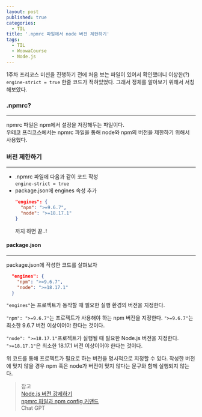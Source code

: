 ```yaml
---
layout: post
published: true
categories:
  - TIL
title: '.npmrc 파일에서 node 버전 제한하기'
tags:
  - TIL
  - WoowaCourse
  - Node.js
---
```


1주차 프리코스 미션을 진행하기 전에 처음 보는 파일이 있어서 확인했더니 이상한(?) `engine-strict = true` 한줄 코드가 적혀있었다. 그래서 정체를 알아보기 위해서 서칭해보았다.

### .npmrc?

---

npmrc 파일은 npm에서 설정을 저장해두는 파일이다.  
우테코 프리코스에서는 npmrc 파일을 통해 node와 npm의 버전을 제한하기 위해서 사용했다.

### 버전 제한하기

---

- .npmrc 파일에 다음과 같이 코드 작성  
  `engine-strict = true`
- package.json에 engines 속성 추가
  ```json
  "engines": {
  	"npm": ">=9.6.7",
  	"node": ">=18.17.1"
  }
  ```
  까지 하면 끝..!

#### package.json

---

package.json에 작성한 코드를 살펴보자

```json
  "engines": {
  	"npm": ">=9.6.7",
  	"node": ">=18.17.1"
  }
```

`"engines"`는 프로젝트가 동작할 때 필요한 실행 환경의 버전을 지정한다.

`"npm": ">=9.6.7"`는 프로젝트가 사용해야 하는 npm 버전을 지정한다. `">=9.6.7"`는 최소한 9.6.7 버전 이상이어야 한다는 것이다.

`"node": ">=18.17.1"`프로젝트가 실행될 때 필요한 Node.js 버전을 지정한다. `">=18.17.1"`은 최소한 18.17.1 버전 이상이어야 한다는 것이다.

위 코드를 통해 프로젝트가 필요로 하는 버전을 명시적으로 지정할 수 있다. 작성한 버전에 맞지 않을 경우 npm 혹은 node가 버전이 맞지 않다는 문구와 함께 실행되지 않는다.

> 참고  
> [Node.js 버전 강제하기](https://remocon33.tistory.com/698)  
> [npmrc 파일과 npm config 커맨드](https://www.daleseo.com/js-npm-config/)  
> Chat GPT
